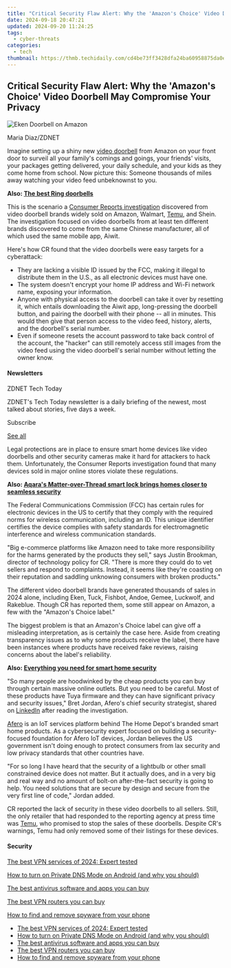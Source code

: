 ```yaml
---
title: "Critical Security Flaw Alert: Why the 'Amazon's Choice' Video Doorbell May Compromise Your Privacy"
date: 2024-09-18 20:47:21
updated: 2024-09-20 11:24:25
tags:
  - cyber-threats
categories:
  - tech
thumbnail: https://thmb.techidaily.com/cd4be73ff3428dfa24ba60958875da0e80b94cf660b80cebbfd26796b0bafcad.jpg
---
```


## Critical Security Flaw Alert: Why the 'Amazon's Choice' Video Doorbell May Compromise Your Privacy

![Eken Doorbell on Amazon](https://www.zdnet.com/a/img/resize/137bf42e84a4a1e1974a929a3568c5acab742d08/2024/03/01/8ccfb869-615a-4573-9011-b2c833dc0490/amazondorbell.jpg?auto=webp&width=1280)

Maria Diaz/ZDNET

Imagine setting up a shiny new [video doorbell](https://www.zdnet.com/home-and-office/smart-home/best-video-doorbell/) from Amazon on your front door to surveil all your family's comings and goings, your friends' visits, your packages getting delivered, your daily schedule, and your kids as they come home from school. Now picture this: Someone thousands of miles away watching your video feed unbeknownst to you.

**Also: [The best Ring doorbells](https://www.zdnet.com/home-and-office/smart-home/best-ring-doorbell/)**

This is the scenario a [Consumer Reports investigation](https://www.consumerreports.org/home-garden/home-security-cameras/video-doorbells-sold-by-major-retailers-have-security-flaws-a2579288796/) discovered from video doorbell brands widely sold on Amazon, Walmart, [Temu](https://www.zdnet.com/article/is-temu-legit-what-to-know-about-this-wildly-popular-shopping-app/), and Shein. The investigation focused on video doorbells from at least ten different brands discovered to come from the same Chinese manufacturer, all of which used the same mobile app, Aiwit. 

Here's how CR found that the video doorbells were easy targets for a cyberattack:

* They are lacking a visible ID issued by the FCC, making it illegal to distribute them in the U.S., as all electronic devices must have one.
* The system doesn't encrypt your home IP address and Wi-Fi network name, exposing your information.
* Anyone with physical access to the doorbell can take it over by resetting it, which entails downloading the Aiwit app, long-pressing the doorbell button, and pairing the doorbell with their phone -- all in minutes. This would then give that person access to the video feed, history, alerts, and the doorbell's serial number.
* Even if someone resets the account password to take back control of the account, the "hacker" can still remotely access still images from the video feed using the video doorbell's serial number without letting the owner know.

#### Newsletters

ZDNET Tech Today

ZDNET's Tech Today newsletter is a daily briefing of the newest, most talked about stories, five days a week.

 Subscribe

[See all](https://www.zdnet.com/newsletters/)

Legal protections are in place to ensure smart home devices like video doorbells and other security cameras make it hard for attackers to hack them. Unfortunately, the Consumer Reports investigation found that many devices sold in major online stores violate these regulations.

**Also: [Aqara's Matter-over-Thread smart lock brings homes closer to seamless security](https://www.zdnet.com/home-and-office/smart-home/aqaras-matter-over-thread-smart-lock-brings-homes-closer-to-seamless-security/)**

The Federal Communications Commission (FCC) has certain rules for electronic devices in the US to certify that they comply with the required norms for wireless communication, including an ID. This unique identifier certifies the device complies with safety standards for electromagnetic interference and wireless communication standards. 

"Big e-commerce platforms like Amazon need to take more responsibility for the harms generated by the products they sell," says Justin Brookman, director of technology policy for CR. "There is more they could do to vet sellers and respond to complaints. Instead, it seems like they're coasting on their reputation and saddling unknowing consumers with broken products."

The different video doorbell brands have generated thousands of sales in 2024 alone, including Eken, Tuck, Fishbot, Andoe, Gemee, Luckwolf, and Rakeblue. Though CR has reported them, some still appear on Amazon, a few with the "Amazon's Choice label."

The biggest problem is that an Amazon's Choice label can give off a misleading interpretation, as is certainly the case here. Aside from creating transparency issues as to why some products receive the label, there have been instances where products have received fake reviews, raising concerns about the label's reliability.

**Also: [Everything you need for smart home security](https://www.zdnet.com/home-and-office/smart-home/everything-you-need-for-smart-home-security/)**

"So many people are hoodwinked by the cheap products you can buy through certain massive online outlets. But you need to be careful. Most of these products have Tuya firmware and they can have significant privacy and security issues," Bret Jordan, Afero's chief security strategist, shared on [LinkedIn](https://www.linkedin.com/feed/update/urn:li:activity:7169024096196870145/) after reading the investigation. 

[Afero](https://afero.io/) is an IoT services platform behind The Home Depot's branded smart home products. As a cybersecurity expert focused on building a security-focused foundation for Afero IoT devices, Jordan believes the US government isn't doing enough to protect consumers from lax security and low privacy standards that other countries have. 

"For so long I have heard that the security of a lightbulb or other small constrained device does not matter. But it actually does, and in a very big and real way and no amount of bolt-on after-the-fact security is going to help. You need solutions that are secure by design and secure from the very first line of code," Jordan added. 

CR reported the lack of security in these video doorbells to all sellers. Still, the only retailer that had responded to the reporting agency at press time was [Temu](https://www.zdnet.com/article/is-temu-legit-what-to-know-about-this-wildly-popular-shopping-app/), who promised to stop the sales of these doorbells. Despite CR's warnings, Temu had only removed some of their listings for these devices. 

#### Security

[The best VPN services of 2024: Expert tested](https://www.zdnet.com/article/best-vpn/ "The best VPN services of 2024: Expert tested")

[How to turn on Private DNS Mode on Android (and why you should)](https://www.zdnet.com/article/how-to-turn-on-private-dns-mode-on-android-and-why-you-should/ "How to turn on Private DNS Mode on Android (and why you should)")

[The best antivirus software and apps you can buy](https://www.zdnet.com/article/best-antivirus/ "The best antivirus software and apps you can buy")

[The best VPN routers you can buy](https://www.zdnet.com/article/best-vpn-router/ "The best VPN routers you can buy")

[How to find and remove spyware from your phone](https://www.zdnet.com/article/how-to-find-and-remove-spyware-from-your-phone/ "How to find and remove spyware from your phone")

* [The best VPN services of 2024: Expert tested](https://www.zdnet.com/article/best-vpn/ "The best VPN services of 2024: Expert tested")
* [How to turn on Private DNS Mode on Android (and why you should)](https://www.zdnet.com/article/how-to-turn-on-private-dns-mode-on-android-and-why-you-should/ "How to turn on Private DNS Mode on Android (and why you should)")
* [The best antivirus software and apps you can buy](https://www.zdnet.com/article/best-antivirus/ "The best antivirus software and apps you can buy")
* [The best VPN routers you can buy](https://www.zdnet.com/article/best-vpn-router/ "The best VPN routers you can buy")
* [How to find and remove spyware from your phone](https://www.zdnet.com/article/how-to-find-and-remove-spyware-from-your-phone/ "How to find and remove spyware from your phone")

<ins class="adsbygoogle"
     style="display:block"
     data-ad-format="autorelaxed"
     data-ad-client="ca-pub-7571918770474297"
     data-ad-slot="1223367746"></ins>



<ins class="adsbygoogle"
     style="display:block"
     data-ad-client="ca-pub-7571918770474297"
     data-ad-slot="8358498916"
     data-ad-format="auto"
     data-full-width-responsive="true"></ins>
